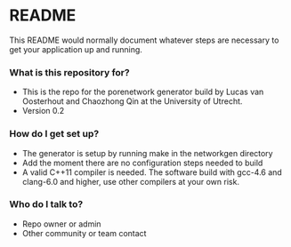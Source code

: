 # README #

This README would normally document whatever steps are necessary to get your application up and running.

### What is this repository for? ###

* This is the repo for the porenetwork generator build by Lucas van Oosterhout and Chaozhong Qin at the University of Utrecht.
* Version 0.2

### How do I get set up? ###

* The generator is setup by running make in the networkgen directory
* Add the moment there are no configuration steps needed to build
* A valid C++11 compiler is needed. The software build with gcc-4.6 and clang-6.0 and higher, use other compilers at your own risk.

### Who do I talk to? ###

* Repo owner or admin
* Other community or team contact